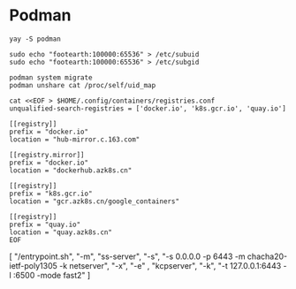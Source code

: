 # Podman

```
yay -S podman

sudo echo "footearth:100000:65536" > /etc/subuid
sudo echo "footearth:100000:65536" > /etc/subgid

podman system migrate
podman unshare cat /proc/self/uid_map

cat <<EOF > $HOME/.config/containers/registries.conf
unqualified-search-registries = ['docker.io', 'k8s.gcr.io', 'quay.io']

[[registry]]
prefix = "docker.io"
location = "hub-mirror.c.163.com"

[[registry.mirror]]
prefix = "docker.io"
location = "dockerhub.azk8s.cn"

[[registry]]
prefix = "k8s.gcr.io"
location = "gcr.azk8s.cn/google_containers"

[[registry]]
prefix = "quay.io"
location = "quay.azk8s.cn"
EOF
```

[ "/entrypoint.sh", "-m", "ss-server", "-s", "-s 0.0.0.0 -p 6443 -m chacha20-ietf-poly1305 -k netserver", "-x", "-e" , "kcpserver", "-k", "-t 127.0.0.1:6443 -l :6500 -mode fast2" ]
